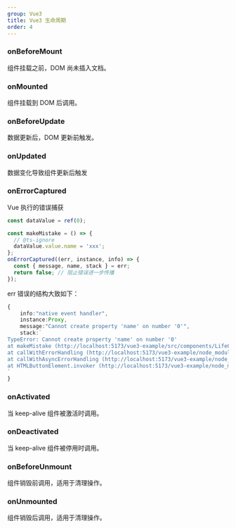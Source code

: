 ```yaml
---
group: Vue3
title: Vue3 生命周期
order: 4
---
```


### onBeforeMount

组件挂载之前，DOM 尚未插入文档。

### onMounted

组件挂载到 DOM 后调用。

### onBeforeUpdate

数据更新后，DOM 更新前触发。

### onUpdated

数据变化导致组件更新后触发

### onErrorCaptured

Vue 执行的错误捕获

```ts
const dataValue = ref(0);

const makeMistake = () => {
  // @ts-ignore
  dataValue.value.name = 'xxx';
};
onErrorCaptured((err, instance, info) => {
  const { message, name, stack } = err;
  return false; // 阻止错误进一步传播
});
```

err 错误的结构大致如下：

```ts
{
    info:"native event handler",
    instance:Proxy,
    message:"Cannot create property 'name' on number '0'",
    stack:`
TypeError: Cannot create property 'name' on number '0'
at makeMistake (http://localhost:5173/vue3-example/src/components/LifeCycle.vue?t=1745137215633:49:28)
at callWithErrorHandling (http://localhost:5173/vue3-example/node_modules/.vite/deps/chunk-TEXZTZV4.js?v=2f7fd06c:2263:19)
at callWithAsyncErrorHandling (http://localhost:5173/vue3-example/node_modules/.vite/deps/chunk-TEXZTZV4.js?v=2f7fd06c:2270:17)
at HTMLButtonElement.invoker (http://localhost:5173/vue3-example/node_modules/.vite/deps/chunk-TEXZTZV4.js?v=2f7fd06c:11202:5)
`
}
```

### onActivated

当 keep-alive 组件被激活时调用。

### onDeactivated

当 keep-alive 组件被停用时调用。

### onBeforeUnmount

组件销毁前调用，适用于清理操作。

### onUnmounted

组件销毁后调用，适用于清理操作。

